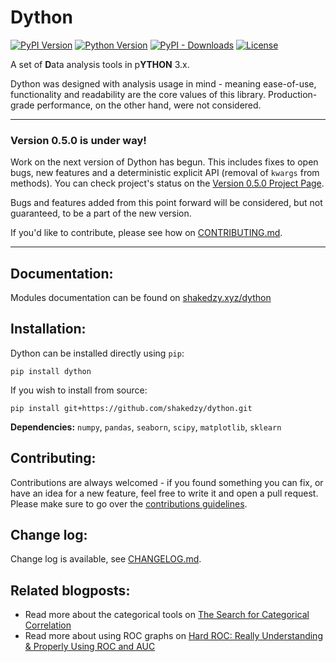 # Dython

[![PyPI Version](https://img.shields.io/pypi/v/dython.svg)](https://pypi.org/project/dython/)
[![Python Version](https://img.shields.io/badge/python-3.5%2B-blue)](https://pypi.org/project/dython/)
[![PyPI - Downloads](https://img.shields.io/pypi/dm/dython)](https://pypistats.org/packages/dython)
[![License](https://img.shields.io/pypi/l/dython.svg)](https://github.com/shakedzy/dython/blob/master/LICENSE)

A set of **D**ata analysis tools in p**YTHON** 3.x.

Dython was designed with analysis usage in mind - meaning ease-of-use, functionality and readability are the core 
values of this library. Production-grade performance, on the other hand, were not considered.

_________

### Version 0.5.0 is under way!
Work on the next version of Dython has begun. This includes fixes to open bugs, new features and a deterministic explicit API (removal of `kwargs` from methods). You can check project's status on the [Version 0.5.0 Project Page](https://github.com/shakedzy/dython/projects/1).

Bugs and features added from this point forward will be considered, but not guaranteed, to be a part of the new version.

If you'd like to contribute, please see how on [CONTRIBUTING.md](https://github.com/shakedzy/dython/blob/master/CONTRIBUTING.md).

_________

## Documentation:
Modules documentation can be found on [shakedzy.xyz/dython](http://shakedzy.xyz/dython)

## Installation:
Dython can be installed directly using `pip`:
```
pip install dython
```
If you wish to install from source:
```
pip install git+https://github.com/shakedzy/dython.git
```

**Dependencies:** `numpy`, `pandas`, `seaborn`, `scipy`, `matplotlib`, `sklearn`

## Contributing:
Contributions are always welcomed - if you found something you can fix, or have an idea for a new feature, feel free to write it and open a pull request. Please make sure to go over the [contributions guidelines](https://github.com/shakedzy/dython/blob/master/CONTRIBUTING.md).

## Change log:
Change log is available, see [CHANGELOG.md](https://github.com/shakedzy/dython/blob/master/CHANGELOG.md).

## Related blogposts:
* Read more about the categorical tools on [The Search for Categorical Correlation](https://medium.com/@shakedzy/the-search-for-categorical-correlation-a1cf7f1888c9)
* Read more about using ROC graphs on [Hard ROC: Really Understanding & Properly Using ROC and AUC](https://medium.com/@shakedzy/hard-roc-really-understanding-and-properly-using-roc-and-auc-13413cf0dc24)

